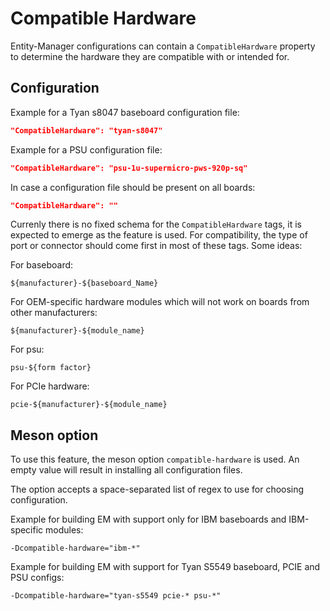 # Compatible Hardware

Entity-Manager configurations can contain a `CompatibleHardware` property to
determine the hardware they are compatible with or intended for.

## Configuration

Example for a Tyan s8047 baseboard configuration file:

```json
"CompatibleHardware": "tyan-s8047"
```

Example for a PSU configuration file:

```json
"CompatibleHardware": "psu-1u-supermicro-pws-920p-sq"
```

In case a configuration file should be present on all boards:

```json
"CompatibleHardware": ""
```

Currenly there is no fixed schema for the `CompatibleHardware` tags, it is
expected to emerge as the feature is used. For compatibility, the type of port
or connector should come first in most of these tags. Some ideas:

For baseboard:

```text
${manufacturer}-${baseboard_Name}
```

For OEM-specific hardware modules which will not work on boards from other
manufacturers:

```text
${manufacturer}-${module_name}
```

For psu:

```text
psu-${form factor}
```

For PCIe hardware:

```text
pcie-${manufacturer}-${module_name}
```

## Meson option

To use this feature, the meson option `compatible-hardware` is used. An empty
value will result in installing all configuration files.

The option accepts a space-separated list of regex to use for choosing
configuration.

Example for building EM with support only for IBM baseboards and IBM-specific
modules:

```text
-Dcompatible-hardware="ibm-*"
```

Example for building EM with support for Tyan S5549 baseboard, PCIE and PSU
configs:

```text
-Dcompatible-hardware="tyan-s5549 pcie-* psu-*"
```
